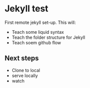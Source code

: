 # Jekyll test
First remote jekyll set-up.  This will:
- Teach some liquid syntax
- Teach the folder structure for Jekyll
- Teach soem github flow

## Next steps
- Clone to local
- serve locally
- watch
